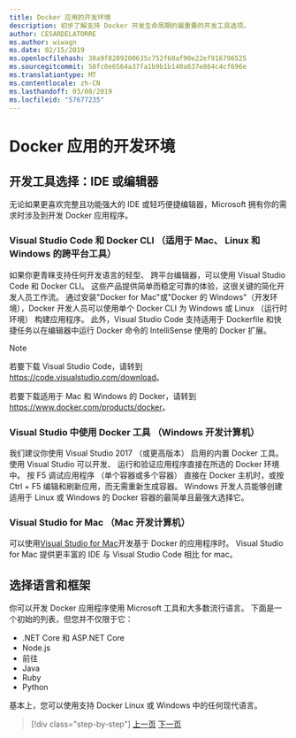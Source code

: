 ```yaml
---
title: Docker 应用的开发环境
description: 初步了解支持 Docker 开发生命周期的最重要的开发工具选项。
author: CESARDELATORRE
ms.author: wiwagn
ms.date: 02/15/2019
ms.openlocfilehash: 38a9f8209200635c752f60af90e22ef916796525
ms.sourcegitcommit: 58fc0e6564a37fa1b9b1b140a637e864c4cf696e
ms.translationtype: MT
ms.contentlocale: zh-CN
ms.lasthandoff: 03/08/2019
ms.locfileid: "57677235"
---
```

# <a name="development-environment-for-docker-apps"></a>Docker 应用的开发环境

## <a name="development-tools-choices-ide-or-editor"></a>开发工具选择：IDE 或编辑器

无论如果更喜欢完整且功能强大的 IDE 或轻巧便捷编辑器，Microsoft 拥有你的需求时涉及到开发 Docker 应用程序。

### <a name="visual-studio-code-and-docker-cli-cross-platform-tools-for-mac-linux-and-windows"></a>Visual Studio Code 和 Docker CLI （适用于 Mac、 Linux 和 Windows 的跨平台工具）

如果你更青睐支持任何开发语言的轻型、 跨平台编辑器，可以使用 Visual Studio Code 和 Docker CLI。 这些产品提供简单而稳定可靠的体验，这很关键的简化开发人员工作流。 通过安装"Docker for Mac"或"Docker 的 Windows"（开发环境），Docker 开发人员可以使用单个 Docker CLI 为 Windows 或 Linux （运行时环境） 构建应用程序。 此外，Visual Studio Code 支持适用于 Dockerfile 和快捷任务以在编辑器中运行 Docker 命令的 IntelliSense 使用的 Docker 扩展。

> [!NOTE]
>
> 若要下载 Visual Studio Code，请转到<https://code.visualstudio.com/download>。
>
> 若要下载适用于 Mac 和 Windows 的 Docker，请转到<https://www.docker.com/products/docker>。

### <a name="visual-studio-with-docker-tools-windows-development-machine"></a>Visual Studio 中使用 Docker 工具 （Windows 开发计算机）

我们建议你使用 Visual Studio 2017 （或更高版本） 启用的内置 Docker 工具。 使用 Visual Studio 可以开发、 运行和验证应用程序直接在所选的 Docker 环境中。 按 F5 调试应用程序 （单个容器或多个容器） 直接在 Docker 主机时，或按 Ctrl + F5 编辑和刷新应用，而无需重新生成容器。 Windows 开发人员能够创建适用于 Linux 或 Windows 的 Docker 容器的最简单且最强大选择它。

### <a name="visual-studio-for-mac-mac-development-machine"></a>Visual Studio for Mac （Mac 开发计算机）

可以使用[Visual Studio for Mac](https://visualstudio.microsoft.com/vs/mac/)开发基于 Docker 的应用程序时。 Visual Studio for Mac 提供更丰富的 IDE 与 Visual Studio Code 相比 for mac。

## <a name="language-and-framework-choices"></a>选择语言和框架

你可以开发 Docker 应用程序使用 Microsoft 工具和大多数流行语言。 下面是一个初始的列表，但您并不仅限于它：

- .NET Core 和 ASP.NET Core
- Node.js
- 前往
- Java
- Ruby
- Python

基本上，您可以使用支持 Docker Linux 或 Windows 中的任何现代语言。

>[!div class="step-by-step"]
>[上一页](deploy-azure-kubernetes-service.md)
>[下一页](docker-apps-inner-loop-workflow.md)
